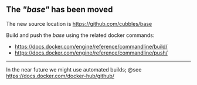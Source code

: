 ## The _"base"_ has been moved 

The new source location is https://github.com/cubbles/base

Build and push the _base_ using the related docker commands:

* https://docs.docker.com/engine/reference/commandline/build/
* https://docs.docker.com/engine/reference/commandline/push/

----

In the near future we might use automated builds; @see https://docs.docker.com/docker-hub/github/

